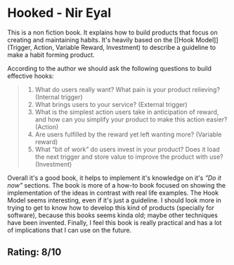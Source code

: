 # Hooked - Nir Eyal

This is a non fiction book. It explains how to build products that focus on creating and maintaining habits. It's heavily based on the [[Hook Model]] (Trigger, Action, Variable Reward, Investment) to describe a guideline to make a habit forming product. 



According to the author we should ask the following questions to build effective hooks:

>1. What do users really want? What pain is your product relieving? (Internal trigger) 
>2. What brings users to your service? (External trigger) 
>3. What is the simplest action users take in anticipation of reward, and how can you simplify your product to make this action easier? (Action) 
>4. Are users fulfilled by the reward yet left wanting more? (Variable reward) 
>5. What “bit of work” do users invest in your product? Does it load the next trigger and store value to improve the product with use? (Investment)

Overall it's a good book, it helps to implement it's knowledge on it's *"Do it now"* sections. The book is more of a how-to book focused on showing the implementation of the ideas in contrast with real life examples. The Hook Model seems interesting, even if it's just a guideline. I should look more in trying to get to know how to develop this kind of products (specially for software), because this books seems kinda old; maybe other techniques have been invented. Finally, I feel this book is really practical and has a lot of implications that I can use on the future.

## Rating: 8/10
